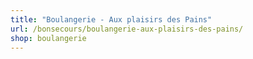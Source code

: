 ```yaml
---
title: "Boulangerie - Aux plaisirs des Pains"
url: /bonsecours/boulangerie-aux-plaisirs-des-pains/
shop: boulangerie
---
```

